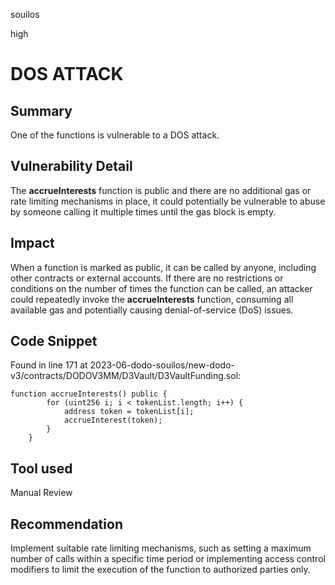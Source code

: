 souilos

high

# DOS ATTACK

## Summary

One of the functions is vulnerable to a DOS attack.

## Vulnerability Detail

The **accrueInterests** function is public and there are no additional gas or rate limiting mechanisms in place, it could potentially be vulnerable to abuse by someone calling it multiple times until the gas block is empty.

## Impact

When a function is marked as public, it can be called by anyone, including other contracts or external accounts. If there are no restrictions or conditions on the number of times the function can be called, an attacker could repeatedly invoke the **accrueInterests** function, consuming all available gas and potentially causing denial-of-service (DoS) issues.

## Code Snippet

Found in line 171 at 2023-06-dodo-souilos/new-dodo-v3/contracts/DODOV3MM/D3Vault/D3VaultFunding.sol:

```solidity
function accrueInterests() public {
        for (uint256 i; i < tokenList.length; i++) {
            address token = tokenList[i];
            accrueInterest(token);
        }
    }
```

## Tool used

Manual Review

## Recommendation

Implement suitable rate limiting mechanisms, such as setting a maximum number of calls within a specific time period or implementing access control modifiers to limit the execution of the function to authorized parties only.
